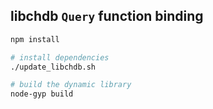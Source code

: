## libchdb `Query` function binding

```bash
npm install

# install dependencies
./update_libchdb.sh

# build the dynamic library
node-gyp build
```
